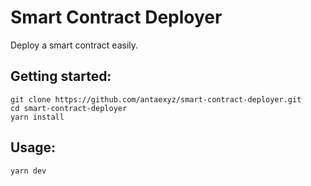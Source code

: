 # Smart Contract Deployer

Deploy a smart contract easily.

## Getting started:

```
git clone https://github.com/antaexyz/smart-contract-deployer.git
cd smart-contract-deployer
yarn install
```

## Usage:

```
yarn dev
```
